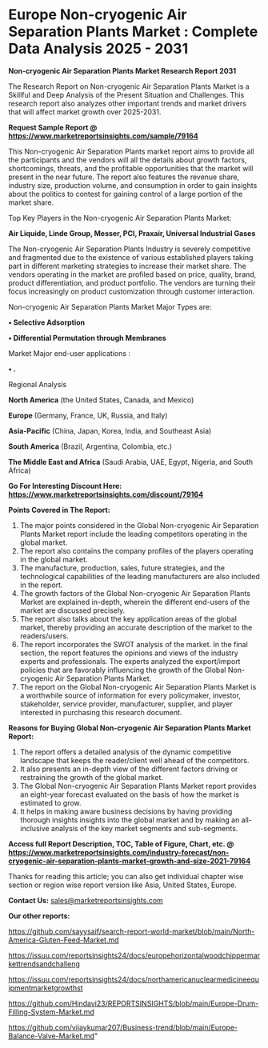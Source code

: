 # Europe Non-cryogenic Air Separation Plants Market : Complete Data Analysis 2025 - 2031

<strong>Non-cryogenic Air Separation Plants Market Research Report 2031</strong>

The Research Report on Non-cryogenic Air Separation Plants Market is a Skillful and Deep Analysis of the Present Situation and Challenges. This research report also analyzes other important trends and market drivers that will affect market growth over 2025-2031.

<strong>Request Sample Report @ <a href=https://www.marketreportsinsights.com/sample/79164>https://www.marketreportsinsights.com/sample/79164</a></strong>

This Non-cryogenic Air Separation Plants market report aims to provide all the participants and the vendors will all the details about growth factors, shortcomings, threats, and the profitable opportunities that the market will present in the near future. The report also features the revenue share, industry size, production volume, and consumption in order to gain insights about the politics to contest for gaining control of a large portion of the market share.

Top Key Players in the Non-cryogenic Air Separation Plants Market:

<strong>Air Liquide, Linde Group, Messer, PCI, Praxair, Universal Industrial Gases</strong>

The Non-cryogenic Air Separation Plants Industry is severely competitive and fragmented due to the existence of various established players taking part in different marketing strategies to increase their market share. The vendors operating in the market are profiled based on price, quality, brand, product differentiation, and product portfolio. The vendors are turning their focus increasingly on product customization through customer interaction.

Non-cryogenic Air Separation Plants Market Major Types are:

<strong>• Selective Adsorption

• Differential Permutation through Membranes</strong>

Market Major end-user applications :

<strong>• .</strong>

Regional Analysis

</u><strong><b>North America</b></strong> (the United States, Canada, and Mexico)

<strong><b>Europe </b></strong>(Germany, France, UK, Russia, and Italy)

<strong><b>Asia-Pacific</b></strong> (China, Japan, Korea, India, and Southeast Asia)

<strong><b>South America</b></strong> (Brazil, Argentina, Colombia, etc.)

<strong><b>The Middle East and Africa</b></strong> (Saudi Arabia, UAE, Egypt, Nigeria, and South Africa)

<strong>Go For Interesting Discount Here: <a href=https://www.marketreportsinsights.com/discount/79164>https://www.marketreportsinsights.com/discount/79164</a></strong>

<strong>Points Covered in The Report:</strong>
<ol>
  <li>The major points considered in the Global Non-cryogenic Air Separation Plants Market report include the leading competitors operating in the global market.</li>
  <li>The report also contains the company profiles of the players operating in the global market.</li>
  <li>The manufacture, production, sales, future strategies, and the technological capabilities of the leading manufacturers are also included in the report.</li>
  <li>The growth factors of the Global Non-cryogenic Air Separation Plants Market are explained in-depth, wherein the different end-users of the market are discussed precisely.</li>
  <li>The report also talks about the key application areas of the global market, thereby providing an accurate description of the market to the readers/users.</li>
  <li>The report incorporates the SWOT analysis of the market. In the final section, the report features the opinions and views of the industry experts and professionals. The experts analyzed the export/import policies that are favorably influencing the growth of the Global Non-cryogenic Air Separation Plants Market.</li>
  <li>The report on the Global Non-cryogenic Air Separation Plants Market is a worthwhile source of information for every policymaker, investor, stakeholder, service provider, manufacturer, supplier, and player interested in purchasing this research document.</li>
</ol>
<strong>Reasons for Buying Global Non-cryogenic Air Separation Plants Market Report:</strong>

<ol>
  <li>The report offers a detailed analysis of the dynamic competitive landscape that keeps the reader/client well ahead of the competitors.</li>
  <li>It also presents an in-depth view of the different factors driving or restraining the growth of the global market.</li>
  <li>The Global Non-cryogenic Air Separation Plants Market report provides an eight-year forecast evaluated on the basis of how the market is estimated to grow.</li>
  <li>It helps in making aware business decisions by having providing thorough insights insights into the global market and by making an all-inclusive analysis of the key market segments and sub-segments.</li>
</ol>
<strong>Access full Report Description, TOC, Table of Figure, Chart, etc. @ <a href=https://www.marketreportsinsights.com/industry-forecast/non-cryogenic-air-separation-plants-market-growth-and-size-2021-79164>https://www.marketreportsinsights.com/industry-forecast/non-cryogenic-air-separation-plants-market-growth-and-size-2021-79164</a></strong>


Thanks for reading this article; you can also get individual chapter wise section or region wise report version like Asia, United States, Europe.

<strong>Contact Us:</strong>
sales@marketreportsinsights.com

<strong>Our other reports:</strong>

<a href=https://github.com/sayysaif/search-report-world-market/blob/main/North-America-Gluten-Feed-Market.md>https://github.com/sayysaif/search-report-world-market/blob/main/North-America-Gluten-Feed-Market.md</a>

<a href=https://issuu.com/reportsinsights24/docs/europehorizontalwoodchippermarkettrendsandchalleng>https://issuu.com/reportsinsights24/docs/europehorizontalwoodchippermarkettrendsandchalleng</a>

<a href=https://issuu.com/reportsinsights24/docs/northamericanuclearmedicineequipmentmarketgrowthst>https://issuu.com/reportsinsights24/docs/northamericanuclearmedicineequipmentmarketgrowthst</a>

<a href=https://github.com/Hindavi23/REPORTSINSIGHTS/blob/main/Europe-Drum-Filling-System-Market.md>https://github.com/Hindavi23/REPORTSINSIGHTS/blob/main/Europe-Drum-Filling-System-Market.md</a>

<a href=https://github.com/vijaykumar207/Business-trend/blob/main/Europe-Balance-Valve-Market.md>https://github.com/vijaykumar207/Business-trend/blob/main/Europe-Balance-Valve-Market.md</a>"
